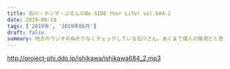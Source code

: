 ```yaml
---
title: 石川・ホンマ・ぶるんのBe-SIDE Your Life! vol.684-2
date: 2019-06-19
tags: ['2019年', '2019年06月']
draft: false
summary: 地方のラジオのぬかりなくチェックしている石川さん。あくまで個人の推測だと思って聞いて下さい！MIURA
---
```


http://project-phi.ddo.jp/ishikawa/ishikawa684_2.mp3
